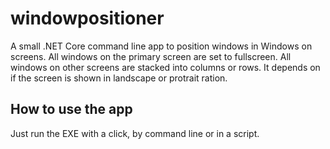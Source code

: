 # windowpositioner

A small .NET Core command line app to position windows in Windows on screens. 
All windows on the primary screen are set to fullscreen. All windows on other 
screens are stacked into columns or rows. It depends on if the screen is 
shown in landscape or protrait ration.

## How to use the app

Just run the EXE with a click, by command line or in a script.
